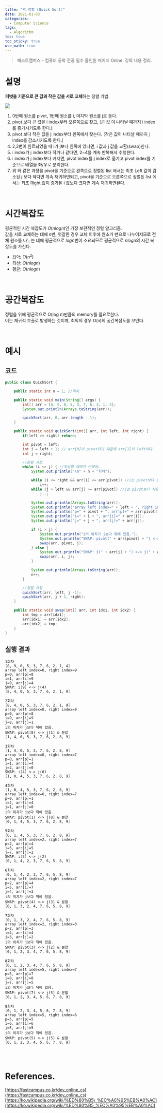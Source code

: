 ```yaml
---
title: "퀵 정렬 (Quick Sort)"
date: 2021-01-03
categories:
  - Computer Science
tags:
  - Algorithm
toc: true
toc_sticky: true
use_math: true
---
```

> 패스트캠퍼스 - 컴퓨터 공학 전공 필수 올인원 패키지 Onlne. 강의 내용 정리.

# 설명

**피벗을 기준으로 큰 값과 작은 값을 서로 교체**하는 정렬 기법.

<img src="{{ site.url }}{{ site.baseurl }}/assets/images/2021/0103/Sorting_quicksort_anim.gif"/><br>

1. 0번째 원소를 pivot, 1번째 원소를 i, 마지막 원소를 j로 둔다.
2. pivot 보다 큰 값을 i index부터 오른쪽으로 찾고, (큰 값 이 나타날 때까지 i index를 증가시키도록 한다.)
3. pivot 보다 작은 값을 j index부터 왼쪽에서 찾는다. (작은 값이 나타날 때까지 j index를 감소시키도록 한다.)
4. 2,3번이 완료되었을 때 i가 j보다 왼쪽에 있다면, i 값과 j 값을 교환(swap)한다.
5. i index가 j index보다 작거나 같다면, 2~4를 계속 반복해서 수행한다.
6. i index가 j index보다 커지면, pivot index를 j index로 옮기고 pivot index를 기준으로 배열을 좌/우로 분리한다.
7. 위 와 같은 과정을 pivot을 기준으로 왼쪽으로 정렬된 list 에서는 최초 Left 값이 감소된 j 보다 작다면 계속 재귀하면되고, pivot을 기준으로 오른쪽으로 정렬된 list 에서는 최초 Right 값이 증가된 i 값보다 크다면 계속 재귀하면된다.


<br>

# 시간복잡도

평균적인 시간 복잡도가 $O(nlogn)$인 가장 보편적인 정렬 알고리즘.  
값을 서로 교체하는 데에 $n$번, 엇갈린 경우 교체 이후에 원소가 반으로 나누어지므로 전체 원소를 나누는 데에 평균적으로 $logn$번이 소요되므로 평균적으로 $nlogn$의 시간 복잡도를 가진다.
- 최악: $O(n^2)$
- 최선: $O(nlogn)$
- 평균: $O(nlogn)$

<br>

# 공간복잡도

정렬을 위해 평균적으로 O(log n)만큼의 memory를 필요로한다.  
이는 재귀적 호출로 발생하는 것이며, 최악의 경우 O(n)의 공간복잡도를 보인다.

<br>

# 예시

## 코드

```java
public class QuickSort {

    public static int n = 1; //회차

    public static void main(String[] args) {
        int[] arr = {8, 9, 0, 5, 3, 7, 6, 2, 1, 4};
        System.out.println(Arrays.toString(arr));

        quickSort(arr, 0, arr.length - 1);
    }

    public static void quickSort(int[] arr, int left, int right) {
        if(left >= right) return;

        int pivot = left;
        int i = left + 1; // arr[0]이 pivot이기 때문에 arr[1]이 left이다.
        int j = right;

        //분할 과정
        while (i <= j) { //엇갈릴 때까지 반복됨.
            System.out.println("\n" + n + "회차");

            while (i <= right && arr[i] <= arr[pivot]) //i는 pivot보다 큰 값을 찾으면 멈춘다.
                i++;
            while (j > left && arr[j] >= arr[pivot]) //j는 pivot보다 작은 값을 찾으면 멈춘다.
                j--;

            System.out.println(Arrays.toString(arr));
            System.out.println("array left index=" + left + ", right index=" + right);
            System.out.println("p=" + pivot + ", arr[p]=" + arr[pivot]);
            System.out.println("i=" + i + ", arr[i]=" + arr[i]);
            System.out.println("j=" + j + ", arr[j]=" + arr[j]);

            if (i > j) {
                System.out.println("i의 위치가 j보다 뒤에 있음.");
                System.out.println("SWAP: pivot(" + arr[pivot] + ") <-> j(" + arr[j] + ") & 분할");
                swap(arr, pivot, j);
            } else {
                System.out.println("SWAP: i(" + arr[i] + ") <-> j(" + arr[j] + ")");
                swap(arr, i, j);
            }

            System.out.println(Arrays.toString(arr));
            n++;
        }

        //정렬 과정
        quickSort(arr, left, j -1);
        quickSort(arr, j + 1, right);
    }

    public static void swap(int[] arr, int idx1, int idx2) {
        int tmp = arr[idx1];
        arr[idx1] = arr[idx2];
        arr[idx2] = tmp;
    }
}
```

## 실행 결과

```
1회차
[8, 9, 0, 5, 3, 7, 6, 2, 1, 4]
array left index=0, right index=9
p=0, arr[p]=8
i=1, arr[i]=9
j=9, arr[j]=4
SWAP: i(9) <-> j(4)
[8, 4, 0, 5, 3, 7, 6, 2, 1, 9]

2회차
[8, 4, 0, 5, 3, 7, 6, 2, 1, 9]
array left index=0, right index=9
p=0, arr[p]=8
i=9, arr[i]=9
j=8, arr[j]=1
i의 위치가 j보다 뒤에 있음.
SWAP: pivot(8) <-> j(1) & 분할
[1, 4, 0, 5, 3, 7, 6, 2, 8, 9]

3회차
[1, 4, 0, 5, 3, 7, 6, 2, 8, 9]
array left index=0, right index=7
p=0, arr[p]=1
i=1, arr[i]=4
j=2, arr[j]=0
SWAP: i(4) <-> j(0)
[1, 0, 4, 5, 3, 7, 6, 2, 8, 9]

4회차
[1, 0, 4, 5, 3, 7, 6, 2, 8, 9]
array left index=0, right index=7
p=0, arr[p]=1
i=2, arr[i]=4
j=1, arr[j]=0
i의 위치가 j보다 뒤에 있음.
SWAP: pivot(1) <-> j(0) & 분할
[0, 1, 4, 5, 3, 7, 6, 2, 8, 9]

5회차
[0, 1, 4, 5, 3, 7, 6, 2, 8, 9]
array left index=2, right index=7
p=2, arr[p]=4
i=3, arr[i]=5
j=7, arr[j]=2
SWAP: i(5) <-> j(2)
[0, 1, 4, 2, 3, 7, 6, 5, 8, 9]

6회차
[0, 1, 4, 2, 3, 7, 6, 5, 8, 9]
array left index=2, right index=7
p=2, arr[p]=4
i=5, arr[i]=7
j=4, arr[j]=3
i의 위치가 j보다 뒤에 있음.
SWAP: pivot(4) <-> j(3) & 분할
[0, 1, 3, 2, 4, 7, 6, 5, 8, 9]

7회차
[0, 1, 3, 2, 4, 7, 6, 5, 8, 9]
array left index=2, right index=3
p=2, arr[p]=3
i=4, arr[i]=4
j=3, arr[j]=2
i의 위치가 j보다 뒤에 있음.
SWAP: pivot(3) <-> j(2) & 분할
[0, 1, 2, 3, 4, 7, 6, 5, 8, 9]

8회차
[0, 1, 2, 3, 4, 7, 6, 5, 8, 9]
array left index=5, right index=7
p=5, arr[p]=7
i=8, arr[i]=8
j=7, arr[j]=5
i의 위치가 j보다 뒤에 있음.
SWAP: pivot(7) <-> j(5) & 분할
[0, 1, 2, 3, 4, 5, 6, 7, 8, 9]

9회차
[0, 1, 2, 3, 4, 5, 6, 7, 8, 9]
array left index=5, right index=6
p=5, arr[p]=5
i=6, arr[i]=6
j=5, arr[j]=5
i의 위치가 j보다 뒤에 있음.
SWAP: pivot(5) <-> j(5) & 분할
[0, 1, 2, 3, 4, 5, 6, 7, 8, 9]
```


<br>
<br>

# References.
[https://fastcampus.co.kr/dev_online_cs](https://fastcampus.co.kr/dev_online_cs)  
[https://ko.wikipedia.org/wiki/%ED%80%B5\_%EC%A0%95%EB%A0%AC](https://ko.wikipedia.org/wiki/%ED%80%B5_%EC%A0%95%EB%A0%AC)
